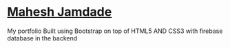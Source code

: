 # [Mahesh Jamdade](https://maheshmnj.github.io)
My portfolio
Built using Bootstrap on top of HTML5 AND CSS3 with firebase database in the backend
